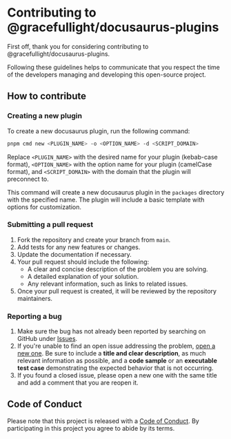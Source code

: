 # Contributing to @gracefullight/docusaurus-plugins

First off, thank you for considering contributing to @gracefullight/docusaurus-plugins.

Following these guidelines helps to communicate that you respect the time of the developers managing and developing this open-source project.

## How to contribute

### Creating a new plugin

To create a new docusaurus plugin, run the following command:

```bash
pnpm cmd new <PLUGIN_NAME> -o <OPTION_NAME> -d <SCRIPT_DOMAIN>
```

Replace `<PLUGIN_NAME>` with the desired name for your plugin (kebab-case format), `<OPTION_NAME>` with the option name for your plugin (camelCase format), and `<SCRIPT_DOMAIN>` with the domain that the plugin will preconnect to.

This command will create a new docusaurus plugin in the `packages` directory with the specified name. The plugin will include a basic template with options for customization.

### Submitting a pull request

1. Fork the repository and create your branch from `main`.
2. Add tests for any new features or changes.
3. Update the documentation if necessary.
4. Your pull request should include the following:
   - A clear and concise description of the problem you are solving.
   - A detailed explanation of your solution.
   - Any relevant information, such as links to related issues.
5. Once your pull request is created, it will be reviewed by the repository maintainers.

### Reporting a bug

1. Make sure the bug has not already been reported by searching on GitHub under [Issues](https://github.com/gracefullight/docusaurus-plugins/issues).
2. If you're unable to find an open issue addressing the problem, [open a new one](https://github.com/gracefullight/docusaurus-plugins/issues/new). Be sure to include a **title and clear description**, as much relevant information as possible, and a **code sample** or an **executable test case** demonstrating the expected behavior that is not occurring.
3. If you found a closed issue, please open a new one with the same title and add a comment that you are reopen it.

## Code of Conduct

Please note that this project is released with a [Code of Conduct](CODE_OF_CONDUCT.md). By participating in this project you agree to abide by its terms.
